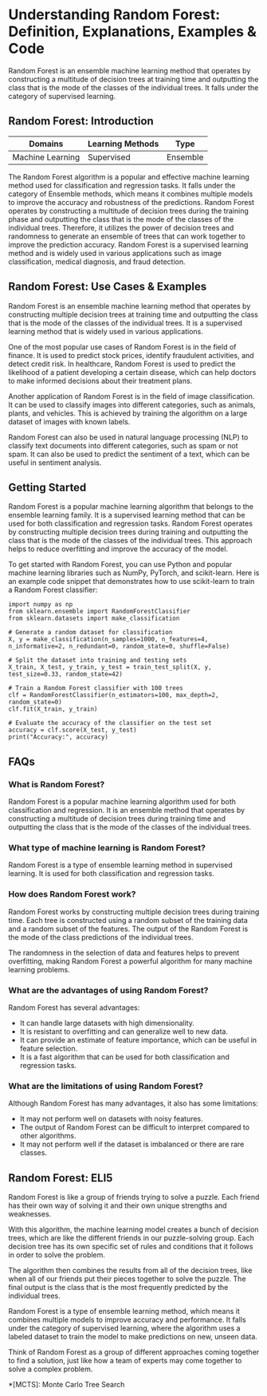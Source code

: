 # Understanding Random Forest: Definition, Explanations, Examples & Code

Random Forest is an ensemble machine learning method that operates by
constructing a multitude of decision trees at training time and outputting the
class that is the mode of the classes of the individual trees. It falls under
the category of supervised learning.

## Random Forest: Introduction

Domains | Learning Methods | Type  
---|---|---  
Machine Learning | Supervised | Ensemble  
  
The Random Forest algorithm is a popular and effective machine learning method
used for classification and regression tasks. It falls under the category of
Ensemble methods, which means it combines multiple models to improve the
accuracy and robustness of the predictions. Random Forest operates by
constructing a multitude of decision trees during the training phase and
outputting the class that is the mode of the classes of the individual trees.
Therefore, it utilizes the power of decision trees and randomness to generate
an ensemble of trees that can work together to improve the prediction
accuracy. Random Forest is a supervised learning method and is widely used in
various applications such as image classification, medical diagnosis, and
fraud detection.

## Random Forest: Use Cases & Examples

Random Forest is an ensemble machine learning method that operates by
constructing multiple decision trees at training time and outputting the class
that is the mode of the classes of the individual trees. It is a supervised
learning method that is widely used in various applications.

One of the most popular use cases of Random Forest is in the field of finance.
It is used to predict stock prices, identify fraudulent activities, and detect
credit risk. In healthcare, Random Forest is used to predict the likelihood of
a patient developing a certain disease, which can help doctors to make
informed decisions about their treatment plans.

Another application of Random Forest is in the field of image classification.
It can be used to classify images into different categories, such as animals,
plants, and vehicles. This is achieved by training the algorithm on a large
dataset of images with known labels.

Random Forest can also be used in natural language processing (NLP) to
classify text documents into different categories, such as spam or not spam.
It can also be used to predict the sentiment of a text, which can be useful in
sentiment analysis.

## Getting Started

Random Forest is a popular machine learning algorithm that belongs to the
ensemble learning family. It is a supervised learning method that can be used
for both classification and regression tasks. Random Forest operates by
constructing multiple decision trees during training and outputting the class
that is the mode of the classes of the individual trees. This approach helps
to reduce overfitting and improve the accuracy of the model.

To get started with Random Forest, you can use Python and popular machine
learning libraries such as NumPy, PyTorch, and scikit-learn. Here is an
example code snippet that demonstrates how to use scikit-learn to train a
Random Forest classifier:

    
    
    
    import numpy as np
    from sklearn.ensemble import RandomForestClassifier
    from sklearn.datasets import make_classification
    
    # Generate a random dataset for classification
    X, y = make_classification(n_samples=1000, n_features=4, n_informative=2, n_redundant=0, random_state=0, shuffle=False)
    
    # Split the dataset into training and testing sets
    X_train, X_test, y_train, y_test = train_test_split(X, y, test_size=0.33, random_state=42)
    
    # Train a Random Forest classifier with 100 trees
    clf = RandomForestClassifier(n_estimators=100, max_depth=2, random_state=0)
    clf.fit(X_train, y_train)
    
    # Evaluate the accuracy of the classifier on the test set
    accuracy = clf.score(X_test, y_test)
    print("Accuracy:", accuracy)
    
    

## FAQs

### What is Random Forest?

Random Forest is a popular machine learning algorithm used for both
classification and regression. It is an ensemble method that operates by
constructing a multitude of decision trees during training time and outputting
the class that is the mode of the classes of the individual trees.

### What type of machine learning is Random Forest?

Random Forest is a type of ensemble learning method in supervised learning. It
is used for both classification and regression tasks.

### How does Random Forest work?

Random Forest works by constructing multiple decision trees during training
time. Each tree is constructed using a random subset of the training data and
a random subset of the features. The output of the Random Forest is the mode
of the class predictions of the individual trees.

The randomness in the selection of data and features helps to prevent
overfitting, making Random Forest a powerful algorithm for many machine
learning problems.

### What are the advantages of using Random Forest?

Random Forest has several advantages:

  * It can handle large datasets with high dimensionality.
  * It is resistant to overfitting and can generalize well to new data.
  * It can provide an estimate of feature importance, which can be useful in feature selection.
  * It is a fast algorithm that can be used for both classification and regression tasks.

### What are the limitations of using Random Forest?

Although Random Forest has many advantages, it also has some limitations:

  * It may not perform well on datasets with noisy features.
  * The output of Random Forest can be difficult to interpret compared to other algorithms.
  * It may not perform well if the dataset is imbalanced or there are rare classes.

## Random Forest: ELI5

Random Forest is like a group of friends trying to solve a puzzle. Each friend
has their own way of solving it and their own unique strengths and weaknesses.

With this algorithm, the machine learning model creates a bunch of decision
trees, which are like the different friends in our puzzle-solving group. Each
decision tree has its own specific set of rules and conditions that it follows
in order to solve the problem.

The algorithm then combines the results from all of the decision trees, like
when all of our friends put their pieces together to solve the puzzle. The
final output is the class that is the most frequently predicted by the
individual trees.

Random Forest is a type of ensemble learning method, which means it combines
multiple models to improve accuracy and performance. It falls under the
category of supervised learning, where the algorithm uses a labeled dataset to
train the model to make predictions on new, unseen data.

Think of Random Forest as a group of different approaches coming together to
find a solution, just like how a team of experts may come together to solve a
complex problem.

  *[MCTS]: Monte Carlo Tree Search